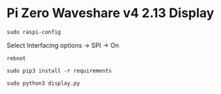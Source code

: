 # Pi Zero Waveshare v4 2.13 Display
`sudo raspi-config`

Select Interfacing options -> SPI -> On

`reboot`

`sudo pip3 install -r requirements`

`sudo python3 display.py`
